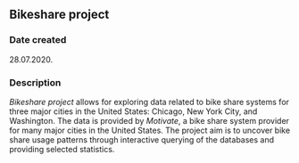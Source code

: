 ## Bikeshare project

### Date created
28.07.2020.

### Description
*Bikeshare project* allows for exploring data related to bike share systems for three major cities in the United States: Chicago, New York City, and Washington. The data is provided by *Motivate*, a bike share system provider for many major cities in the United States. The project aim is to uncover bike share usage patterns through interactive querying of the databases and providing selected statistics.
